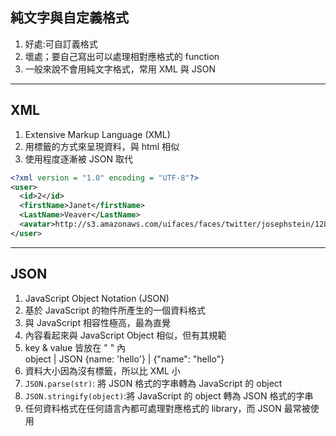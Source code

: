## 純文字與自定義格式
1. 好處:可自訂義格式
2. 壞處；要自己寫出可以處理相對應格式的 function
3. 一般來說不會用純文字格式，常用 XML 與 JSON
***
## XML
1. Extensive Markup Language (XML)
2. 用標籤的方式來呈現資料，與 html 相似
3. 使用程度逐漸被 JSON 取代
```XML
<?xml version = "1.0" encoding = "UTF-8"?>
<user>
  <id>2</id>
  <firstName>Janet</firstName>
  <LastName>Veaver</LastName>
  <avatar>http://s3.amazonaws.com/uifaces/faces/twitter/josephstein/128.jpg</avatar>
</user>
```
***
## JSON
1. JavaScript Object Notation (JSON)
2. 基於 JavaScript 的物件所產生的一個資料格式
3. 與 JavaScript 相容性極高，最為直覺
4. 內容看起來與 JavaScript Object 相似，但有其規範
5. key & value 皆放在 " " 內  
object           | JSON
{name: 'hello'}  | {"name": "hello"}
6. 資料大小因為沒有標籤，所以比 XML 小
7. `JSON.parse(str)`: 將 JSON 格式的字串轉為 JavaScript 的 object
8. `JSON.stringify(object)`:將 JavaScript 的 object 轉為 JSON 格式的字串
9. 任何資料格式在任何語言內都可處理對應格式的 library，而 JSON 最常被使用
